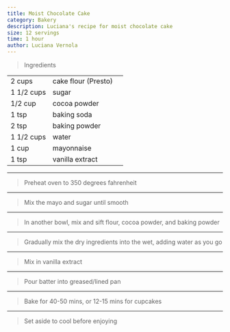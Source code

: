 ```yaml
---
title: Moist Chocolate Cake
category: Bakery
description: Luciana's recipe for moist chocolate cake
size: 12 servings
time: 1 hour
author: Luciana Vernola
---
```


> Ingredients

| | | |
|-|-|-|
| 2 cups | cake flour (Presto) |
| 1 1/2 cups | sugar |
| 1/2 cup | cocoa powder |
| 1 tsp | baking soda |
| 2 tsp | baking powder |
| 1 1/2 cups | water |
| 1 cup | mayonnaise |
| 1 tsp | vanilla extract |

---

> Preheat oven to 350 degrees fahrenheit

---

> Mix the mayo and sugar until smooth

---

> In another bowl, mix and sift flour, cocoa powder, and baking powder

---

> Gradually mix the dry ingredients into the wet, adding water as you go

---

> Mix in vanilla extract

---

> Pour batter into greased/lined pan

---

> Bake for 40-50 mins, or 12-15 mins for cupcakes

---

> Set aside to cool before enjoying